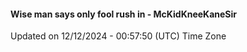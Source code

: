 #### Wise man says only fool rush in - McKidKneeKaneSir
Updated on 12/12/2024 - 00:57:50 (UTC) Time Zone
